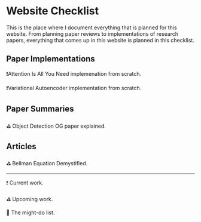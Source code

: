# Website Checklist

This is the place where I document everything that is planned for this website. From planning paper reviews to implementations of research papers, everything that comes up in this website is planned in this checklist.

## Paper Implementations

❗️Attention Is All You Need implemenation from scratch.

❗️Variational Autoencoder implementation from scratch.

## Paper Summaries

⛳️ Object Detection OG paper explained.

## Articles

⛳️ Bellman Equation Demystified.

----
❗️ Current work.

⛳️ Upcoming work.

🙈 The might-do list.